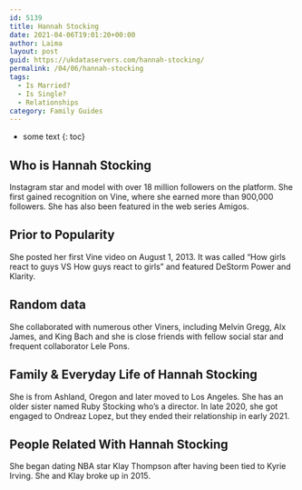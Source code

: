 ```yaml
---
id: 5139
title: Hannah Stocking
date: 2021-04-06T19:01:20+00:00
author: Laima
layout: post
guid: https://ukdataservers.com/hannah-stocking/
permalink: /04/06/hannah-stocking
tags:
  - Is Married?
  - Is Single?
  - Relationships
category: Family Guides
---
```


* some text
{: toc}


## Who is Hannah Stocking
                  
                  
                  
Instagram star and model with over 18 million followers on the platform. She first gained recognition on Vine, where she earned more than 900,000 followers. She has also been featured in the web series Amigos.
                  
              
            
              
            
                
                
                
## Prior to Popularity
                  
                  
                  
She posted her first Vine video on August 1, 2013. It was called &#8220;How girls react to guys VS How guys react to girls&#8221; and featured DeStorm Power and Klarity.
                  
              
            
              
            
                
                
                
## Random data
                  
                  
                  
She collaborated with numerous other Viners, including Melvin Gregg, Alx James, and King Bach and she is close friends with fellow social star and frequent collaborator Lele Pons. 
                  
              
            
              
            
                
                
                
## Family & Everyday Life of Hannah Stocking
                  
                  
                  
She is from Ashland, Oregon and later moved to Los Angeles. She has an older sister named Ruby Stocking who&#8217;s a director. In late 2020, she got engaged to Ondreaz Lopez, but they ended their relationship in early 2021.
                  
              
            
              
            
                
                
                
## People Related With Hannah Stocking
                  
                  
                  
She began dating NBA star Klay Thompson after having been tied to Kyrie Irving. She and Klay broke up in 2015. 
                  
              
            
              
            
                
              
            
              
              
            
            
              
            
          
          
          